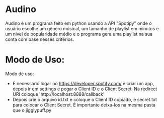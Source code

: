 # Audino
Audino é um programa feito em python usando a API "Spotipy" onde o usuário escolhe um gênero músical, um tamanho de playlist em minutos e um nivel de popularidade médio e o programa gera uma playlist na sua conta com base nesses critérios.

# Modo de Uso:
Modo de uso:
- É necessário logar no https://developer.spotify.com/ e criar um app, depois ir em settings e pegar o Client ID e o Client Secret. Na redirect URI coloque 'http://localhost:8888/callback'
- Depois crie o arquivo id.txt e coloque o Client ID copiado, e secret.txt para colocar o Client Secret. É importante deixa-los na mesma pasta que o jigglypuff.py
